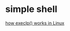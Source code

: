 # simple shell

[how execlp() works in Linux](https://stackoverflow.com/questions/21558937/i-do-not-understand-how-execlp-works-in-linux)